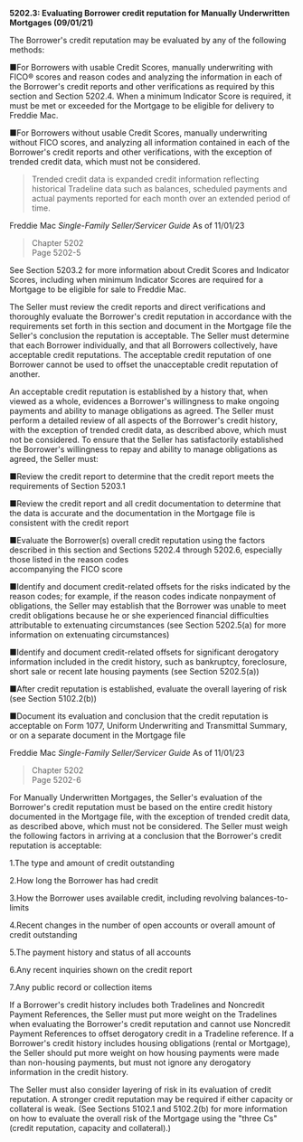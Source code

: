**5202.3: Evaluating Borrower credit reputation for Manually
Underwritten Mortgages (09/01/21)**

The Borrower's credit reputation may be evaluated by any of the
following methods:

■For Borrowers with usable Credit Scores, manually underwriting with
FICO® scores and reason codes and analyzing the information in each of
the Borrower's credit reports and other verifications as required by
this section and Section 5202.4. When a minimum Indicator Score is
required, it must be met or exceeded for the Mortgage to be eligible for
delivery to Freddie Mac.

■For Borrowers without usable Credit Scores, manually underwriting
without FICO scores, and analyzing all information contained in each of
the Borrower's credit reports and other verifications, with the
exception of trended credit data, which must not be considered.

> Trended credit data is expanded credit information reflecting
> historical Tradeline data such as balances, scheduled payments and
> actual payments reported for each month over an extended period of
> time.

Freddie Mac *Single-Family Seller/Servicer Guide* As of 11/01/23

> Chapter 5202\
> Page 5202-5

See Section 5203.2 for more information about Credit Scores and
Indicator Scores, including when minimum Indicator Scores are required
for a Mortgage to be eligible for sale to Freddie Mac.

The Seller must review the credit reports and direct verifications and
thoroughly evaluate the Borrower's credit reputation in accordance with
the requirements set forth in this section and document in the Mortgage
file the Seller's conclusion the reputation is acceptable. The Seller
must determine that each Borrower individually, and that all Borrowers
collectively, have acceptable credit reputations. The acceptable credit
reputation of one Borrower cannot be used to offset the unacceptable
credit reputation of another.

An acceptable credit reputation is established by a history that, when
viewed as a whole, evidences a Borrower's willingness to make ongoing
payments and ability to manage obligations as agreed. The Seller must
perform a detailed review of all aspects of the Borrower's credit
history, with the exception of trended credit data, as described above,
which must not be considered. To ensure that the Seller has
satisfactorily established the Borrower's willingness to repay and
ability to manage obligations as agreed, the Seller must:

■Review the credit report to determine that the credit report meets the
requirements of Section 5203.1

■Review the credit report and all credit documentation to determine that
the data is accurate and the documentation in the Mortgage file is
consistent with the credit report

■Evaluate the Borrower(s) overall credit reputation using the factors
described in this section and Sections 5202.4 through 5202.6, especially
those listed in the reason codes\
accompanying the FICO score

■Identify and document credit-related offsets for the risks indicated by
the reason codes; for example, if the reason codes indicate nonpayment
of obligations, the Seller may establish that the Borrower was unable to
meet credit obligations because he or she experienced financial
difficulties attributable to extenuating circumstances (see Section
5202.5(a) for more information on extenuating circumstances)

■Identify and document credit-related offsets for significant derogatory
information included in the credit history, such as bankruptcy,
foreclosure, short sale or recent late housing payments (see Section
5202.5(a))

■After credit reputation is established, evaluate the overall layering
of risk (see Section 5102.2(b))

■Document its evaluation and conclusion that the credit reputation is
acceptable on Form 1077, Uniform Underwriting and Transmittal Summary,
or on a separate document in the Mortgage file

Freddie Mac *Single-Family Seller/Servicer Guide* As of 11/01/23

> Chapter 5202\
> Page 5202-6

For Manually Underwritten Mortgages, the Seller's evaluation of the
Borrower's credit reputation must be based on the entire credit history
documented in the Mortgage file, with the exception of trended credit
data, as described above, which must not be considered. The Seller must
weigh the following factors in arriving at a conclusion that the
Borrower's credit reputation is acceptable:

1.The type and amount of credit outstanding

2.How long the Borrower has had credit

3.How the Borrower uses available credit, including revolving
balances-to-limits

4.Recent changes in the number of open accounts or overall amount of
credit outstanding

5.The payment history and status of all accounts

6.Any recent inquiries shown on the credit report

7.Any public record or collection items

If a Borrower's credit history includes both Tradelines and Noncredit
Payment References, the Seller must put more weight on the Tradelines
when evaluating the Borrower's credit reputation and cannot use
Noncredit Payment References to offset derogatory credit in a Tradeline
reference. If a Borrower's credit history includes housing obligations
(rental or Mortgage), the Seller should put more weight on how housing
payments were made than non-housing payments, but must not ignore any
derogatory information in the credit history.

The Seller must also consider layering of risk in its evaluation of
credit reputation. A stronger credit reputation may be required if
either capacity or collateral is weak. (See Sections 5102.1 and
5102.2(b) for more information on how to evaluate the overall risk of
the Mortgage using the "three Cs" (credit reputation, capacity and
collateral).)